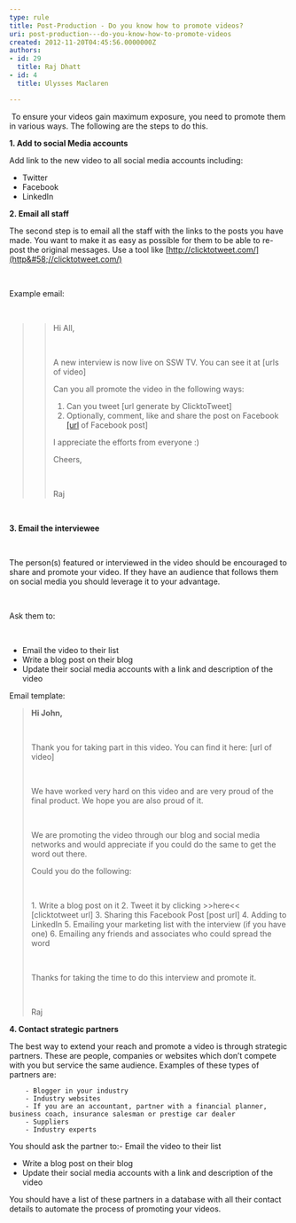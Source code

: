 ```yaml
---
type: rule
title: Post-Production - Do you know how to promote videos?
uri: post-production---do-you-know-how-to-promote-videos
created: 2012-11-20T04:45:56.0000000Z
authors:
- id: 29
  title: Raj Dhatt
- id: 4
  title: Ulysses Maclaren

---
```


 ​
​To ensure your videos gain maximum exposure, you need to promote them in various ways. The following are the steps to do this.
 
​**1. Add to social Media accounts**

Add link to the new video to all social media accounts including:

- Twitter
- Facebook
- LinkedIn


**2. Email all staff**

The second step is to email all the staff with the links to the posts you have made. You want to make it as easy as possible for them to be able to re-post the original messages. Use a tool like [http://clicktotweet.com/](http&#58;//clicktotweet.com/) 

 

Example email:

 


> > Hi All,
> > 
> >  
> > 
> > A new interview is now live on SSW TV. You can see it at [urls of video]  
> > 
> > Can you all promote the video in the following ways:
> > 
> > 1. Can you tweet [url generate by ClicktoTweet]
> > 2. Optionally, comment, like and share the post on Facebook [\[url](https&#58;//www.facebook.com/SSW.page/posts/415610061828310) of Facebook post]
> > 
> > 
> > I appreciate the efforts from everyone :)
> > 
> > Cheers,
> > 
> >  
> > 
> > Raj


 

**3. Email the interviewee**

 

The person(s) featured or interviewed in the video should be encouraged to share and promote your video. If they have an audience that follows them on social media you should leverage it to your advantage.

 

Ask them to:

 

- Email the video to their list
- Write a blog post on their blog
- Update their social media accounts with a link and description of the video


Email template:


> **Hi John,**
> 
>  
> 
> Thank you for taking part in this video. You can find it here: [url of video]
> 
>  
> 
> We have worked very hard on this video and are very proud of the final product. We hope you are also proud of it.
> 
>  
> 
> We are promoting the video through our blog and social media networks and would appreciate if you could do the same to get the word out there.
> 
> Could you do the following:
> 
>  
> 
> 1. Write a blog post on it
> 2. Tweet it by clicking &gt;&gt;here&lt;&lt; [clicktotweet url]
> 3. Sharing this Facebook Post [post url]
> 4. Adding to LinkedIn
> 5. Emailing your marketing list with the interview (if you have one)
> 6. Emailing any friends and associates who could spread the word
> 
>  
> 
> Thanks for taking the time to do this interview and promote it.
> 
>  
> 
> Raj


**4. Contact strategic partners**

The best way to extend your reach and promote a video is through strategic partners. These are people, companies or websites which don’t compete with you but service the same audience. Examples of these types of partners are:

        - Blogger in your industry
        - Industry websites
        - If you are an accountant, partner with a financial planner, business coach, insurance salesman or prestige car dealer
        - Suppliers
        - Industry experts
You should ask the partner to:- Email the video to their list
- Write a blog post on their blog
- Update their social media accounts with a link and description of the video


You should have a list of these partners in a database with all their contact details to automate the process of promoting your videos.

